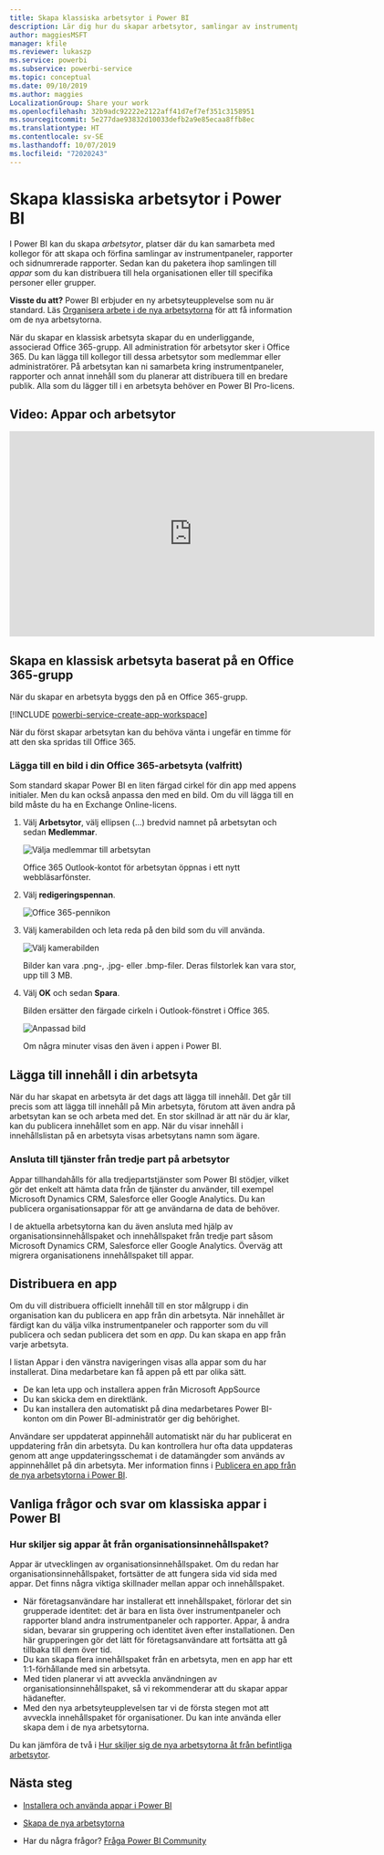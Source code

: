 ```yaml
---
title: Skapa klassiska arbetsytor i Power BI
description: Lär dig hur du skapar arbetsytor, samlingar av instrumentpaneler, rapporter och sidnumrerade rapporter som skapats för att förse din organisation med viktiga mått.
author: maggiesMSFT
manager: kfile
ms.reviewer: lukaszp
ms.service: powerbi
ms.subservice: powerbi-service
ms.topic: conceptual
ms.date: 09/10/2019
ms.author: maggies
LocalizationGroup: Share your work
ms.openlocfilehash: 32b9adc92222e2122aff41d7ef7ef351c3158951
ms.sourcegitcommit: 5e277dae93832d10033defb2a9e85ecaa8ffb8ec
ms.translationtype: HT
ms.contentlocale: sv-SE
ms.lasthandoff: 10/07/2019
ms.locfileid: "72020243"
---
```

# <a name="create-classic-workspaces-in-power-bi"></a>Skapa klassiska arbetsytor i Power BI

I Power BI kan du skapa *arbetsytor*, platser där du kan samarbeta med kollegor för att skapa och förfina samlingar av instrumentpaneler, rapporter och sidnumrerade rapporter. Sedan kan du paketera ihop samlingen till *appar* som du kan distribuera till hela organisationen eller till specifika personer eller grupper. 

**Visste du att?** Power BI erbjuder en ny arbetsyteupplevelse som nu är standard. Läs [Organisera arbete i de nya arbetsytorna](service-new-workspaces.md) för att få information om de nya arbetsytorna. 

När du skapar en klassisk arbetsyta skapar du en underliggande, associerad Office 365-grupp. All administration för arbetsytor sker i Office 365. Du kan lägga till kollegor till dessa arbetsytor som medlemmar eller administratörer. På arbetsytan kan ni samarbeta kring instrumentpaneler, rapporter och annat innehåll som du planerar att distribuera till en bredare publik. Alla som du lägger till i en arbetsyta behöver en Power BI Pro-licens. 

## <a name="video-apps-and-workspaces"></a>Video: Appar och arbetsytor
<iframe width="640" height="360" src="https://www.youtube.com/embed/Ey5pyrr7Lk8?showinfo=0" frameborder="0" allowfullscreen></iframe>

## <a name="create-a-classic-workspace-based-on-an-office-365-group"></a>Skapa en klassisk arbetsyta baserat på en Office 365-grupp

När du skapar en arbetsyta byggs den på en Office 365-grupp.

[!INCLUDE [powerbi-service-create-app-workspace](./includes/powerbi-service-create-app-workspace.md)]

När du först skapar arbetsytan kan du behöva vänta i ungefär en timme för att den ska spridas till Office 365. 

### <a name="add-an-image-to-your-office-365-workspace-optional"></a>Lägga till en bild i din Office 365-arbetsyta (valfritt)
Som standard skapar Power BI en liten färgad cirkel för din app med appens initialer. Men du kan också anpassa den med en bild. Om du vill lägga till en bild måste du ha en Exchange Online-licens.

1. Välj **Arbetsytor**, välj ellipsen (...) bredvid namnet på arbetsytan och sedan **Medlemmar**. 
   
     ![Välja medlemmar till arbetsytan](media/service-create-workspaces/power-bi-workspace-old-members.png)
   
    Office 365 Outlook-kontot för arbetsytan öppnas i ett nytt webbläsarfönster.
2. Välj **redigeringspennan**.
   
     ![Office 365-pennikon](media/service-create-workspaces/power-bi-workspace-old-edit-group.png)
3. Välj kamerabilden och leta reda på den bild som du vill använda.
   
     ![Välj kamerabilden](media/service-create-workspaces/power-bi-workspace-old-camera.png)

     Bilder kan vara .png-, .jpg- eller .bmp-filer. Deras filstorlek kan vara stor, upp till 3 MB. 

4. Välj **OK** och sedan **Spara**.
   
    Bilden ersätter den färgade cirkeln i Outlook-fönstret i Office 365. 
   
     ![Anpassad bild](media/service-create-workspaces/power-bi-workspace-old-new-image.png)
   
    Om några minuter visas den även i appen i Power BI.

## <a name="add-content-to-your-workspace"></a>Lägga till innehåll i din arbetsyta

När du har skapat en arbetsyta är det dags att lägga till innehåll. Det går till precis som att lägga till innehåll på Min arbetsyta, förutom att även andra på arbetsytan kan se och arbeta med det. En stor skillnad är att när du är klar, kan du publicera innehållet som en app. När du visar innehåll i innehållslistan på en arbetsyta visas arbetsytans namn som ägare.

### <a name="connect-to-third-party-services-in-workspaces"></a>Ansluta till tjänster från tredje part på arbetsytor

Appar tillhandahålls för alla tredjepartstjänster som Power BI stödjer, vilket gör det enkelt att hämta data från de tjänster du använder, till exempel Microsoft Dynamics CRM, Salesforce eller Google Analytics. Du kan publicera organisationsappar för att ge användarna de data de behöver.

I de aktuella arbetsytorna kan du även ansluta med hjälp av organisationsinnehållspaket och innehållspaket från tredje part såsom Microsoft Dynamics CRM, Salesforce eller Google Analytics. Överväg att migrera organisationens innehållspaket till appar.

## <a name="distribute-an-app"></a>Distribuera en app

Om du vill distribuera officiellt innehåll till en stor målgrupp i din organisation kan du publicera en app från din arbetsyta.  När innehållet är färdigt kan du välja vilka instrumentpaneler och rapporter som du vill publicera och sedan publicera det som en *app*. Du kan skapa en app från varje arbetsyta.

I listan Appar i den vänstra navigeringen visas alla appar som du har installerat. Dina medarbetare kan få appen på ett par olika sätt. 
- De kan leta upp och installera appen från Microsoft AppSource
- Du kan skicka dem en direktlänk. 
- Du kan installera den automatiskt på dina medarbetares Power BI-konton om din Power BI-administratör ger dig behörighet. 

Användare ser uppdaterat appinnehåll automatiskt när du har publicerat en uppdatering från din arbetsyta. Du kan kontrollera hur ofta data uppdateras genom att ange uppdateringsschemat i de datamängder som används av appinnehållet på din arbetsyta. Mer information finns i [Publicera en app från de nya arbetsytorna i Power BI](service-create-distribute-apps.md).

## <a name="power-bi-classic-apps-faq"></a>Vanliga frågor och svar om klassiska appar i Power BI

### <a name="how-are-apps-different-from-organizational-content-packs"></a>Hur skiljer sig appar åt från organisationsinnehållspaket?
Appar är utvecklingen av organisationsinnehållspaket. Om du redan har organisationsinnehållspaket, fortsätter de att fungera sida vid sida med appar. Det finns några viktiga skillnader mellan appar och innehållspaket. 

* När företagsanvändare har installerat ett innehållspaket, förlorar det sin grupperade identitet: det är bara en lista över instrumentpaneler och rapporter bland andra instrumentpaneler och rapporter. Appar, å andra sidan, bevarar sin gruppering och identitet även efter installationen. Den här grupperingen gör det lätt för företagsanvändare att fortsätta att gå tillbaka till dem över tid.
* Du kan skapa flera innehållspaket från en arbetsyta, men en app har ett 1:1-förhållande med sin arbetsyta. 
* Med tiden planerar vi att avveckla användningen av organisationsinnehållspaket, så vi rekommenderar att du skapar appar hädanefter.  
* Med den nya arbetsyteupplevelsen tar vi de första stegen mot att avveckla innehållspaket för organisationer. Du kan inte använda eller skapa dem i de nya arbetsytorna.

Du kan jämföra de två i [Hur skiljer sig de nya arbetsytorna åt från befintliga arbetsytor](service-new-workspaces.md#how-the-new-workspaces-are-different). 

## <a name="next-steps"></a>Nästa steg
* [Installera och använda appar i Power BI](service-create-distribute-apps.md)
- [Skapa de nya arbetsytorna](service-create-the-new-workspaces.md)
* Har du några frågor? [Fråga Power BI Community](http://community.powerbi.com/)

